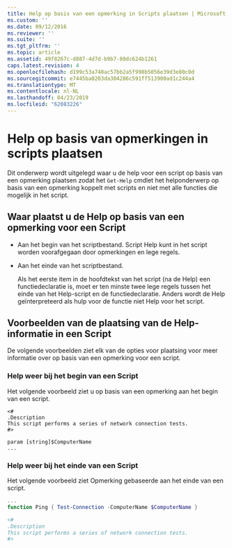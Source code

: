 ```yaml
---
title: Help op basis van een opmerking in Scripts plaatsen | Microsoft Docs
ms.custom: ''
ms.date: 09/12/2016
ms.reviewer: ''
ms.suite: ''
ms.tgt_pltfrm: ''
ms.topic: article
ms.assetid: 49f8267c-d887-4d7d-b9b7-80dc624b1261
caps.latest.revision: 4
ms.openlocfilehash: d199c53a748ac57bb2a5f998b5056e39d3e80c0d
ms.sourcegitcommit: e7445ba8203da304286c591ff513900ad1c244a4
ms.translationtype: MT
ms.contentlocale: nl-NL
ms.lasthandoff: 04/23/2019
ms.locfileid: "62083226"
---
```

# <a name="placing-comment-based-help-in-scripts"></a>Help op basis van opmerkingen in scripts plaatsen

Dit onderwerp wordt uitgelegd waar u de help voor een script op basis van een opmerking plaatsen zodat het `Get-Help` cmdlet het helponderwerp op basis van een opmerking koppelt met scripts en niet met alle functies die mogelijk in het script.

## <a name="where-to-place-comment-based-help-for-a-script"></a>Waar plaatst u de Help op basis van een opmerking voor een Script

- Aan het begin van het scriptbestand. Script Help kunt in het script worden voorafgegaan door opmerkingen en lege regels.

- Aan het einde van het scriptbestand.

  Als het eerste item in de hoofdtekst van het script (na de Help) een functiedeclaratie is, moet er ten minste twee lege regels tussen het einde van het Help-script en de functiedeclaratie. Anders wordt de Help geïnterpreteerd als hulp voor de functie niet Help voor het script.

## <a name="examples-of-help-placement-in-a-script"></a>Voorbeelden van de plaatsing van de Help-informatie in een Script

 De volgende voorbeelden ziet elk van de opties voor plaatsing voor meer informatie over op basis van een opmerking voor een script.

### <a name="help-at-the-beginning-of-a-script"></a>Help weer bij het begin van een Script

 Het volgende voorbeeld ziet u op basis van een opmerking aan het begin van een script.

```
<#
.Description
This script performs a series of network connection tests.
#>

param [string]$ComputerName
...
```

### <a name="help-at-the-end-of-a-script"></a>Help weer bij het einde van een Script

 Het volgende voorbeeld ziet Opmerking gebaseerde aan het einde van een script.

```powershell
...
function Ping { Test-Connection -ComputerName $ComputerName }

<#
.Description
This script performs a series of network connection tests.
#>

```